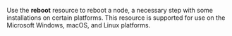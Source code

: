 Use the **reboot** resource to reboot a node, a necessary step with some
installations on certain platforms. This resource is supported for use
on the Microsoft Windows, macOS, and Linux platforms.